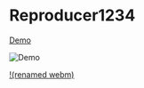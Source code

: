 # Reproducer1234
[Demo](https://cloud.azekclark.dev/s/dwWJN8aDRiocTRd/download/untitled.webm.mp4)


![Demo](https://github.com/user-attachments/assets/bd8f2ef0-9660-4cb1-bc6e-021cd77dd2aa)


[!(renamed webm)](https://user-images.githubusercontent.com/294989/111512737-20650180-8761-11eb-80c5-fe717dc5014a.mp4)
